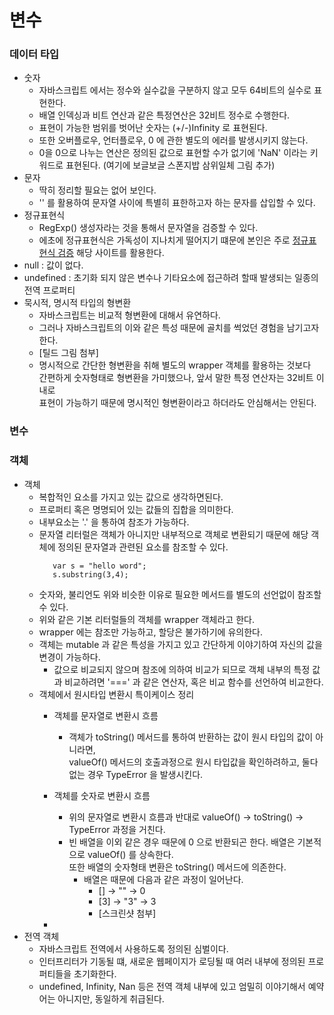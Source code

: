# 변수

### 데이터 타입
* 숫자
    * 자바스크립트 에서는 정수와 실수값을 구분하지 않고 모두 64비트의 실수로 표현한다.
    * 배열 인덱싱과 비트 연산과 같은 특정연산은 32비트 정수로 수행한다.
    * 표현이 가능한 범위를 벗어난 숫자는 (+/-)Infinity 로 표현된다.
    * 또한 오버플로우, 언터플로우, 0 에 관한 별도의 에러를 발생시키지 않는다.
    * 0을 0으로 나누는 연산은 정의된 값으로 표현할 수가 없기에 'NaN' 이라는 키워드로 표현된다.
    (여기에 보글보글 스폰지밥 삼위일체 그림 추가)
* 문자
    * 딱히 정리할 필요는 없어 보인다.
    * '\' 를 활용하여 문자열 사이에 특별히 표한하고자 하는 문자를 삽입할 수 있다.
* 정규표현식 
    * RegExp() 생성자라는 것을 통해서 문자열을 검증할 수 있다.
    * 에초에 정규표현식은 가독성이 지나치게 떨어지기 떄문에 본인은 주로 [정규표현식 검증](https://regex101.com/r/uJ0bS8/1) 해당 사이트를 활용한다.
* null : 값이 없다.
* undefined : 초기화 되지 않은 변수나 기타요소에 접근하려 할때 발생되는 일종의 전역 프로퍼티
* 묵시적, 명시적 타입의 형변환
    * 자바스크립트는 비교적 형변환에 대해서 유연하다.
    * 그러나 자바스크립트의 이와 같은 특성 때문에 골치를 썩었던 경험을 남기고자 한다.
    * [틸드 그림 첨부]
    * 명시적으로 간단한 형변환을 취해 별도의 wrapper 객체를 활용하는 것보다   
    간편하게 숫자형태로 형변환을 가미했으나, 앞서 말한 특정 연산자는 32비트 이내로   
    표현이 가능하기 때문에 명시적인 형변환이라고 하더라도 안심해서는 안된다.
### 변수
### 객체
* 객체
    * 복합적인 요소를 가지고 있는 값으로 생각하면된다.
    * 프로퍼티 혹은 명명되어 있는 값들의 집합을 의미한다.
    * 내부요소는 '.' 을 통하여 참조가 가능하다.
    * 문자열 리터럴은 객체가 아니지만 내부적으로 객체로 변환되기 때문에 해당 객체에 정의된 문자열과 관련된 요소를 참조할 수 있다.
        ```
           var s = "hello word";
           s.substring(3,4);
        ```
    * 숫자와, 불리언도 위와 비슷한 이유로 필요한 메서드를 별도의 선언없이 참조할 수 있다.
    * 위와 같은 기본 리터럴들의 객체를 wrapper 객체라고 한다.
    * wrapper 에는 참조만 가능하고, 할당은 불가하기에 유의한다.
    * 객체는 mutable 과 같은 특성을 가지고 있고 간단하게 이야기하여 자신의 값을 변경이 가능하다.
        * 값으로 비교되지 않으며 참조에 의하여 비교가 되므로 객체 내부의 특정 값과 비교하려면 '===' 과 같은 연산자, 혹은 비교 함수를 선언하여 비교한다.
    * 객체에서 원시타입 변환시 특이케이스 정리        
        * 객체를 문자열로 변환시 흐름    
            * 객체가 toString() 메서드를 통하여 반환하는 값이 원시 타입의 값이 아니라면,   
            valueOf() 메서드의 호출과정으로 원시 타입값을 확인하려하고, 둘다 없는 경우 TypeError 을 발생시킨다.          
        * 객체를 숫자로 변환시 흐름
            * 위의 문자열로 변환시 흐름과 반대로 valueOf() -> toString() -> TypeError 과정을 거친다.
            * 빈 배열을 이외 같은 경우 때문에 0 으로 반환되곤 한다. 배열은 기본적으로 valueOf() 를 상속한다.   
            또한 배열의 숫자형태 변환은 toString() 메서드에 의존한다.       
                * 배열은 때문에 다음과 같은 과정이 일어난다.
                    * [] -> "" -> 0
                    * [3] -> "3" -> 3
                    * [스크린샷 첨부] 
              
        *         
* 전역 객체
    * 자바스크립트 전역에서 사용하도록 정의된 심벌이다.
    * 인터프리터가 기동될 떄, 새로운 웹페이지가 로딩될 때 여러 내부에 정의된 프로퍼티들을 초기화한다.
    * undefined, Infinity, Nan 등은 전역 객체 내부에 있고 엄밀히 이야기해서 예약어는 아니지만, 동일하게 취급된다.
    